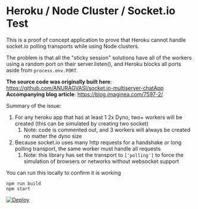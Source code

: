 # Heroku / Node Cluster / Socket.io Test

This is a proof of concept application to prove that Heroku cannot handle socket.io polling transports while using Node clusters.

The problem is that all the "sticky session" solutions have all of the workers using a random port on their server.listen(), and Heroku blocks all ports aside from `process.env.PORT`.

**The source code was originally built here**: https://github.com/ANURAGVASI/socket.io-multiserver-chatApp
**Accompanying blog article**: https://blog.imaginea.com/7597-2/

Summary of the issue:

1. For any heroku app that has at least 1 2x Dyno, two+ workers will be created (this can be simulated by creating two socket)
   1. Note: code is commented out, and 3 workers will always be created no matter the dyno size
2. Because socket.io uses many http requests for a handshake or long polling transport, the same worker must handle all requests
   1. Note: this library has set the transport to `['polling']` to force the simulation of browsers or networks without websocket support

You can run this locally to confirm it is working

```shell
npm run build
npm start
```

[![Deploy](https://www.herokucdn.com/deploy/button.svg)](https://heroku.com/deploy)
